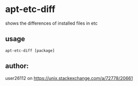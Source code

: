 # apt-etc-diff
shows the differences of installed files in etc

## usage

    apt-etc-diff [package]

## author:

user26112 on https://unix.stackexchange.com/a/72778/20661
